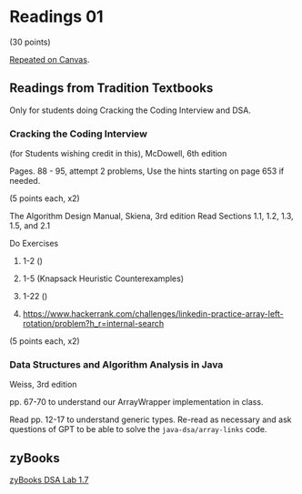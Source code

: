 # Readings 01

(30 points)

[Repeated on Canvas](https://canvas.evergreen.edu/courses/5926/assignments/109087).

## Readings from Tradition Textbooks 

Only for students doing Cracking the Coding Interview and DSA.

### Cracking the Coding Interview
(for Students wishing credit in this), McDowell, 6th edition

Pages. 88 - 95, attempt 2 problems, Use the hints starting on page 653 if needed.

(5 points each, x2)

The Algorithm Design Manual, Skiena, 3rd edition
Read Sections 1.1, 1.2, 1.3, 1.5, and 2.1

Do Exercises
1. 1-2 ()
2. 1-5 (Knapsack Heuristic Counterexamples)
3. 1-22 ()

4. https://www.hackerrank.com/challenges/linkedin-practice-array-left-rotation/problem?h_r=internal-search

(5 points each, x2)

### Data Structures and Algorithm Analysis in Java
Weiss, 3rd edition

pp. 67-70 to understand our ArrayWrapper implementation in class.

Read pp. 12-17 to understand generic types. Re-read as necessary and ask questions of GPT to be able to solve the `java-dsa/array-links` code.

## zyBooks

[zyBooks DSA Lab 1.7](https://learn.zybooks.com/zybook/EVERGREEN10034PhamWinter2024/chapter/1/section/7)

